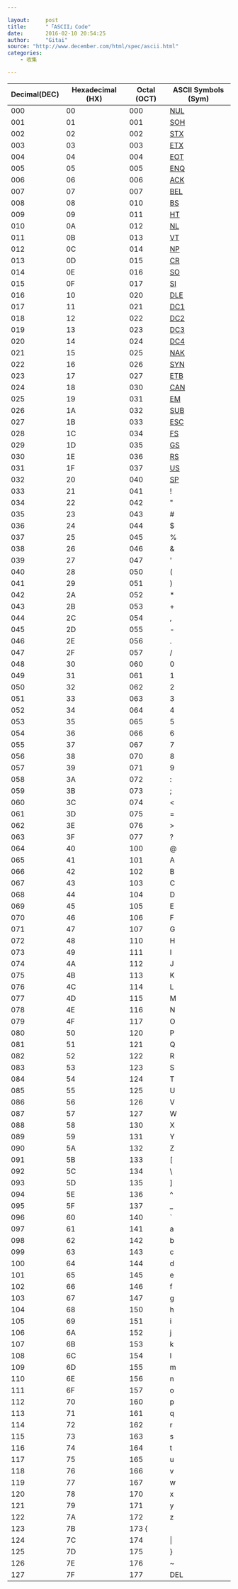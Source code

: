 ```yaml
---

layout:     post
title:      "「ASCII」Code"
date:       2016-02-10 20:54:25
author:     "Gitai"
source: "http://www.december.com/html/spec/ascii.html"
categories:
    - 收集

---
```


| Decimal(DEC) | Hexadecimal (HX) | Octal (OCT) | ASCII Symbols (Sym) |
|-|-|-|-|
|	000	|	00	|	000	|	[NUL]	|
|	001	|	01	|	001	|	[SOH]	|
|	002	|	02	|	002	|	[STX]	|
|	003	|	03	|	003	|	[ETX]	|
|	004	|	04	|	004	|	[EOT]	|
|	005	|	05	|	005	|	[ENQ]	|
|	006	|	06	|	006	|	[ACK]	|
|	007	|	07	|	007	|	[BEL]	|
|	008	|	08	|	010	|	[BS]		|
|	009	|	09	|	011	|	[HT]		|
|	010	|	0A	|	012	|	[NL]		|
|	011	|	0B	|	013	|	[VT]		|
|	012	|	0C	|	014	|	[NP]		|
|	013	|	0D	|	015	|	[CR]		|
|	014	|	0E	|	016	|	[SO]		|
|	015	|	0F	|	017	|	[SI]		|
|	016	|	10	|	020	|	[DLE]	|
|	017	|	11	|	021	|	[DC1]	|
|	018	|	12	|	022	|	[DC2]	|
|	019	|	13	|	023	|	[DC3]	|
|	020	|	14	|	024	|	[DC4]	|
|	021	|	15	|	025	|	[NAK]	|
|	022	|	16	|	026	|	[SYN]	|
|	023	|	17	|	027	|	[ETB]	|
|	024	|	18	|	030	|	[CAN]	|
|	025	|	19	|	031	|	[EM]		|
|	026	|	1A	|	032	|	[SUB]	|
|	027	|	1B	|	033	|	[ESC]	|
|	028	|	1C	|	034	|	[FS]	|
|	029	|	1D	|	035	|	[GS]	|
|	030	|	1E	|	036	|	[RS]	|
|	031	|	1F	|	037	|	[US]	|
|	032	|	20	|	040	|	[SP]	|
|	033	|	21	|	041	|	!	|
|	034	|	22	|	042	|	"	|
|	035	|	23	|	043	|	#	|
|	036	|	24	|	044	|	$	|
|	037	|	25	|	045	|	%	|
|	038	|	26	|	046	|	&	|
|	039	|	27	|	047	|	'	|
|	040	|	28	|	050	|	(	|
|	041	|	29	|	051	|	)	|
|	042	|	2A	|	052	|	*	|
|	043	|	2B	|	053	|	+	|
|	044	|	2C	|	054	|	,	|
|	045	|	2D	|	055	|	-	|
|	046	|	2E	|	056	|	.	|
|	047	|	2F	|	057	|	/	|
|	048	|	30	|	060	|	0	|
|	049	|	31	|	061	|	1	|
|	050	|	32	|	062	|	2	|
|	051	|	33	|	063	|	3	|
|	052	|	34	|	064	|	4	|
|	053	|	35	|	065	|	5	|
|	054	|	36	|	066	|	6	|
|	055	|	37	|	067	|	7	|
|	056	|	38	|	070	|	8	|
|	057	|	39	|	071	|	9	|
|	058	|	3A	|	072	|	:	|
|	059	|	3B	|	073	|	;	|
|	060	|	3C	|	074	|	<	|
|	061	|	3D	|	075	|	=	|
|	062	|	3E	|	076	|	>	|
|	063	|	3F	|	077	|	?	|
|	064	|	40	|	100	|	@	|
|	065	|	41	|	101	|	A	|
|	066	|	42	|	102	|	B	|
|	067	|	43	|	103	|	C	|
|	068	|	44	|	104	|	D	|
|	069	|	45	|	105	|	E	|
|	070	|	46	|	106	|	F	|
|	071	|	47	|	107	|	G	|
|	072	|	48	|	110	|	H	|
|	073	|	49	|	111	|	I	|
|	074	|	4A	|	112	|	J	|
|	075	|	4B	|	113	|	K	|
|	076	|	4C	|	114	|	L	|
|	077	|	4D	|	115	|	M	|
|	078	|	4E	|	116	|	N	|
|	079	|	4F	|	117	|	O	|
|	080	|	50	|	120	|	P	|
|	081	|	51	|	121	|	Q	|
|	082	|	52	|	122	|	R	|
|	083	|	53	|	123	|	S	|
|	084	|	54	|	124	|	T	|
|	085	|	55	|	125	|	U	|
|	086	|	56	|	126	|	V	|
|	087	|	57	|	127	|	W	|
|	088	|	58	|	130	|	X	|
|	089	|	59	|	131	|	Y	|
|	090	|	5A	|	132	|	Z	|
|	091	|	5B	|	133	|	\[	|
|	092	|	5C	|	134	|	\	|
|	093	|	5D	|	135	|	\]	|
|	094	|	5E	|	136	|	^	|
|	095	|	5F	|	137	|	_	|
|	096	|	60	|	140	|	`	|
|	097	|	61	|	141	|	a	|
|	098	|	62	|	142	|	b	|
|	099	|	63	|	143	|	c	|
|	100	|	64	|	144	|	d	|
|	101	|	65	|	145	|	e	|
|	102	|	66	|	146	|	f	|
|	103	|	67	|	147	|	g	|
|	104	|	68	|	150	|	h	|
|	105	|	69	|	151	|	i	|
|	106	|	6A	|	152	|	j	|
|	107	|	6B	|	153	|	k	|
|	108	|	6C	|	154	|	l	|
|	109	|	6D	|	155	|	m	|
|	110	|	6E	|	156	|	n	|
|	111	|	6F	|	157	|	o	|
|	112	|	70	|	160	|	p	|
|	113	|	71	|	161	|	q	|
|	114	|	72	|	162	|	r	|
|	115	|	73	|	163	|	s	|
|	116	|	74	|	164	|	t	|
|	117	|	75	|	165	|	u	|
|	118	|	76	|	166	|	v	|
|	119	|	77	|	167	|	w	|
|	120	|	78	|	170	|	x	|
|	121	|	79	|	171	|	y	|
|	122	|	7A	|	172	|	z	|
|	123	|	7B	|	173 	{	|
|	124	|	7C	|	174	|	\|	|
|	125	|	7D	|	175	|	}	|
|	126	|	7E	|	176	|	~	|
|	127	|	7F	|	177	|	DEL	|


[NUL]:# "null"
[SOH]:# "start of heading"
[STX]:# "start of text"
[ETX]:# "end of text"
[EOT]:# "end of transmission"
[ENQ]:# "enquiry"
[ACK]:# "acknowledge"
[BEL]:# "bell"
[BS]:# "backspace"
[HT]:# "horizontal tab"
[NL]:# "new line (or LF, line feed)"
[VT]:# "vertical tab"
[NP]:# "new page (or FF, form feed)"
[CR]:# "carriage return"
[SO]:# "shift out"
[SI]:# "shift in"
[DLE]:# "data link escape"
[DC1]:# "device control 1"
[DC2]:# "device control 2"
[DC3]:# "device control 3"
[DC4]:# "device control 4"
[NAK]:# "negative acknowledge"
[SYN]:# "synchronous idle"
[ETB]:# "end of transmission block"
[CAN]:# "cancel"
[EM]:# "end of medium"
[SUB]:# "substitute"
[ESC]:# "escape"
[FS]:# "file separator"
[GS]:# "group separator"
[RS]:# "record separator"
[US]:# "unit separator"
[SP]:# "space"